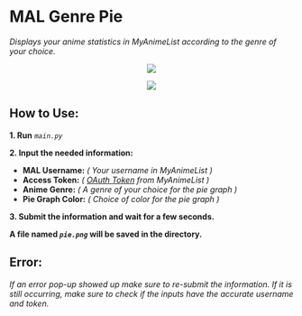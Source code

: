 # **MAL Genre Pie**
 *Displays your anime statistics in MyAnimeList according to the genre of your choice.*

<p align="center"><img src="https://i.ibb.co/Jy5XxnM/mgp.png"></img></p>

<p align="center"><img src="https://i.ibb.co/dgbjqmD/mgp2.png"></img></p>

## How to Use:
**1. Run** *`main.py`*

**2. Input the needed information:**
* **MAL Username:** *( Your username in MyAnimeList )*
* **Access Token:** *( [OAuth Token](https://myanimelist.net/blog.php?eid=835707) from MyAnimeList )*
* **Anime Genre:** *( A genre of your choice for the pie graph )*
* **Pie Graph Color:** *( Choice of color for the pie graph )*

**3. Submit the information and wait for a few seconds.**

**A file named *`pie.png`* will be saved in the directory.**

## Error:
*If an error pop-up showed up make sure to re-submit the information. If it is still occurring, make sure to check if the inputs have the accurate username and token.*
